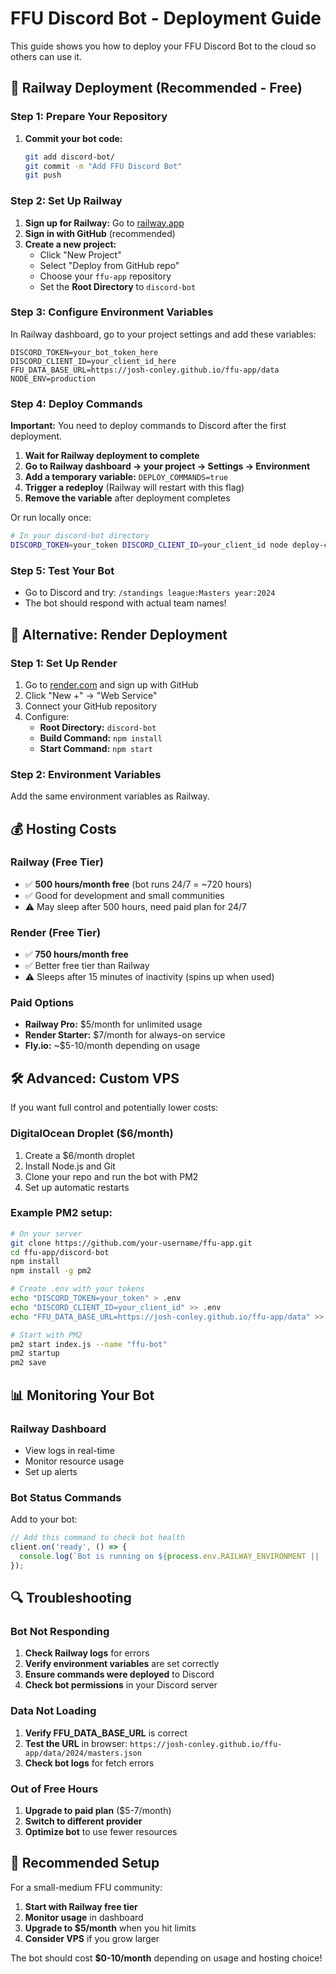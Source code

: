 # FFU Discord Bot - Deployment Guide

This guide shows you how to deploy your FFU Discord Bot to the cloud so others can use it.

## 🚀 Railway Deployment (Recommended - Free)

### Step 1: Prepare Your Repository

1. **Commit your bot code:**
   ```bash
   git add discord-bot/
   git commit -m "Add FFU Discord Bot"
   git push
   ```

### Step 2: Set Up Railway

1. **Sign up for Railway:** Go to [railway.app](https://railway.app)
2. **Sign in with GitHub** (recommended)
3. **Create a new project:**
   - Click "New Project"
   - Select "Deploy from GitHub repo" 
   - Choose your `ffu-app` repository
   - Set the **Root Directory** to `discord-bot`

### Step 3: Configure Environment Variables

In Railway dashboard, go to your project settings and add these variables:

```env
DISCORD_TOKEN=your_bot_token_here
DISCORD_CLIENT_ID=your_client_id_here  
FFU_DATA_BASE_URL=https://josh-conley.github.io/ffu-app/data
NODE_ENV=production
```

### Step 4: Deploy Commands

**Important:** You need to deploy commands to Discord after the first deployment.

1. **Wait for Railway deployment to complete**
2. **Go to Railway dashboard → your project → Settings → Environment**
3. **Add a temporary variable:** `DEPLOY_COMMANDS=true`
4. **Trigger a redeploy** (Railway will restart with this flag)
5. **Remove the variable** after deployment completes

Or run locally once:
```bash
# In your discord-bot directory
DISCORD_TOKEN=your_token DISCORD_CLIENT_ID=your_client_id node deploy-commands.js
```

### Step 5: Test Your Bot

- Go to Discord and try: `/standings league:Masters year:2024`
- The bot should respond with actual team names!

## 🔧 Alternative: Render Deployment

### Step 1: Set Up Render

1. Go to [render.com](https://render.com) and sign up with GitHub
2. Click "New +" → "Web Service"
3. Connect your GitHub repository
4. Configure:
   - **Root Directory:** `discord-bot`
   - **Build Command:** `npm install`
   - **Start Command:** `npm start`

### Step 2: Environment Variables

Add the same environment variables as Railway.

## 💰 Hosting Costs

### Railway (Free Tier)
- ✅ **500 hours/month free** (bot runs 24/7 = ~720 hours)
- ✅ Good for development and small communities
- ⚠️ May sleep after 500 hours, need paid plan for 24/7

### Render (Free Tier)  
- ✅ **750 hours/month free**
- ✅ Better free tier than Railway
- ⚠️ Sleeps after 15 minutes of inactivity (spins up when used)

### Paid Options
- **Railway Pro:** $5/month for unlimited usage
- **Render Starter:** $7/month for always-on service
- **Fly.io:** ~$5-10/month depending on usage

## 🛠️ Advanced: Custom VPS

If you want full control and potentially lower costs:

### DigitalOcean Droplet ($6/month)
1. Create a $6/month droplet
2. Install Node.js and Git
3. Clone your repo and run the bot with PM2
4. Set up automatic restarts

### Example PM2 setup:
```bash
# On your server
git clone https://github.com/your-username/ffu-app.git
cd ffu-app/discord-bot
npm install
npm install -g pm2

# Create .env with your tokens
echo "DISCORD_TOKEN=your_token" > .env
echo "DISCORD_CLIENT_ID=your_client_id" >> .env
echo "FFU_DATA_BASE_URL=https://josh-conley.github.io/ffu-app/data" >> .env

# Start with PM2
pm2 start index.js --name "ffu-bot"
pm2 startup
pm2 save
```

## 📊 Monitoring Your Bot

### Railway Dashboard
- View logs in real-time
- Monitor resource usage  
- Set up alerts

### Bot Status Commands
Add to your bot:
```javascript
// Add this command to check bot health
client.on('ready', () => {
  console.log(`Bot is running on ${process.env.RAILWAY_ENVIRONMENT || 'local'}`);
});
```

## 🔍 Troubleshooting

### Bot Not Responding
1. **Check Railway logs** for errors
2. **Verify environment variables** are set correctly
3. **Ensure commands were deployed** to Discord
4. **Check bot permissions** in your Discord server

### Data Not Loading
1. **Verify FFU_DATA_BASE_URL** is correct
2. **Test the URL** in browser: `https://josh-conley.github.io/ffu-app/data/2024/masters.json`
3. **Check bot logs** for fetch errors

### Out of Free Hours
1. **Upgrade to paid plan** ($5-7/month)
2. **Switch to different provider** 
3. **Optimize bot** to use fewer resources

## 🎯 Recommended Setup

For a small-medium FFU community:
1. **Start with Railway free tier**
2. **Monitor usage** in dashboard
3. **Upgrade to $5/month** when you hit limits
4. **Consider VPS** if you grow larger

The bot should cost **$0-10/month** depending on usage and hosting choice!